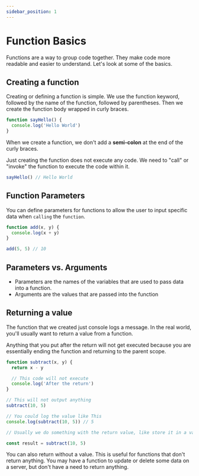 ```yaml
---
sidebar_position: 1
---
```


# Function Basics

Functions are a way to group code together. They make code more readable and easier to understand. Let's look at some of the basics.

## Creating a function

Creating or defining a function is simple. We use the function keyword, followed by the name of the function, followed by parentheses. Then we create the function body wrapped in curly braces.

```js
function sayHello() {
  console.log('Hello World')
}
```

When we create a function, we don't add a **semi-colon** at the end of the curly braces.

Just creating the function does not execute any code. We need to "call" or "invoke" the function to execute the code within it.

```js
sayHello() // Hello World
```

## Function Parameters

You can define parameters for functions to allow the user to input specific data when `calling` the `function`.

```js
function add(x, y) {
  console.log(x + y)
}

add(5, 5) // 10
```

## Parameters vs. Arguments

- Parameters are the names of the variables that are used to pass data into a function.
- Arguments are the values that are passed into the function

## Returning a value

The function that we created just console logs a message. In the real world, you'll usually want to return a value from a function.

Anything that you put after the return will not get executed because you are essentially ending the function and returning to the parent scope.

```js
function subtract(x, y) {
  return x - y

  // This code will not execute
  console.log('After the return')
}

// This will not output anything
subtract(10, 5)

// You could log the value like This
console.log(subtract(10, 5)) // 5

// Usually we do something with the return value, like store it in a variable

const result = subtract(10, 5)
```

You can also return without a value. This is useful for functions that don't return anything. You may have a function to update or delete some data on a server, but don't have a need to return anything.
